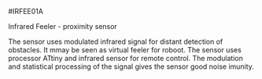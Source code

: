 <!--- AUTOgen ---> <!--- Please remove this line after manually editing --->
<!--- Created:2017-01-02T14:38:45.857498: ---> 
<!--- Author:Mlab: ---> 
<!--- AuthorEmail:email@mlab.cz: ---> 
<!--- Tags:None: ---> 
<!--- Ust:rtDescription.en]
Infrared Feeler - proximity sensor

[InfoShortDescription.cs]
Intfračervené tykadlo - senzor na překážky

[InfoLongDescription.en]
The sensor uses modulated infrared signal for distant detection of obstacles. It mmay
be seen as virtual feeler for roboot. The sensor uses processor ATtiny and infrared
sensor for remote control. The modulation and statistical processing of the signal
gives the sensor good noise imunity.

[InfoLongDescription.cs]
Čidlo využívá modulované Ir záření pro bezdotykovou detekci předmětů. Takové virtuální
tykadlo pro roota. Jádrem čidla je procesor řady ATtiny a přijímač Ir pro dálkové
ovládání. Modulace a průměrování signálu zajišťuje zvýšenou odolnost proti rušení.

[End: ---> 
<!--- Name:IRFEE01A: --->
#IRFEE01A 
<!--- LongName --->
Infrared Feeler - proximity sensor
<!--- ELongName ---> 

<!--- Lead --->
The sensor uses modulated infrared signal for distant detection of obstacles. It mmay
be seen as virtual feeler for roboot. The sensor uses processor ATtiny and infrared
sensor for remote control. The modulation and statistical processing of the signal
gives the sensor good noise imunity.
<!--- ELead ---> 


​
​
<!--- Description --->
<!--- EDescription --->
<!--- Content --->
<!--- EContent --->
            